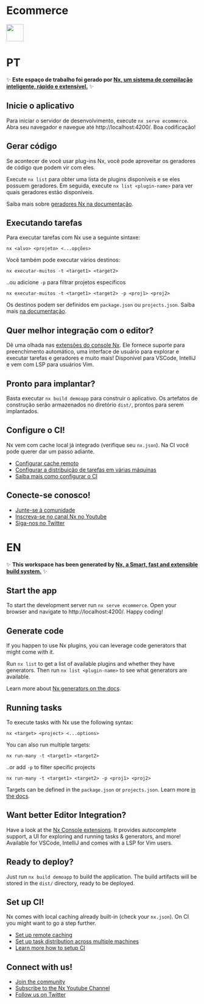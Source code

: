 # Ecommerce

<a alt="Nx logo" href="https://nx.dev" target="_blank" rel="noreferrer"><img src="https://raw.githubusercontent.com/nrwl/nx/master/images/nx-logo.png" width="45"></a>

# PT

✨ **Este espaço de trabalho foi gerado por [Nx, um sistema de compilação inteligente, rápido e extensível.](https://nx.dev)** ✨


## Inicie o aplicativo

Para iniciar o servidor de desenvolvimento, execute `nx serve ecommerce`. Abra seu navegador e navegue até http://localhost:4200/. Boa codificação!


## Gerar código

Se acontecer de você usar plug-ins Nx, você pode aproveitar os geradores de código que podem vir com eles.

Execute `nx list` para obter uma lista de plugins disponíveis e se eles possuem geradores. Em seguida, execute `nx list <plugin-name>` para ver quais geradores estão disponíveis.

Saiba mais sobre [geradores Nx na documentação](https://nx.dev/plugin-features/use-code-generators).

## Executando tarefas

Para executar tarefas com Nx use a seguinte sintaxe:

```
nx <alvo> <projeto> <...opções>
```

Você também pode executar vários destinos:

```
nx executar-muitos -t <target1> <target2>
```

..ou adicione `-p` para filtrar projetos específicos

```
nx executar-muitos -t <target1> <target2> -p <proj1> <proj2>
```

Os destinos podem ser definidos em `package.json` ou `projects.json`. Saiba mais [na documentação](https://nx.dev/core-features/run-tasks).

## Quer melhor integração com o editor?

Dê uma olhada nas [extensões do console Nx](https://nx.dev/nx-console). Ele fornece suporte para preenchimento automático, uma interface de usuário para explorar e executar tarefas e geradores e muito mais! Disponível para VSCode, IntelliJ e vem com LSP para usuários Vim.

## Pronto para implantar?

Basta executar `nx build demoapp` para construir o aplicativo. Os artefatos de construção serão armazenados no diretório `dist/`, prontos para serem implantados.

## Configure o CI!

Nx vem com cache local já integrado (verifique seu `nx.json`). Na CI você pode querer dar um passo adiante.

- [Configurar cache remoto](https://nx.dev/core-features/share-your-cache)
- [Configurar a distribuição de tarefas em várias máquinas](https://nx.dev/core-features/distribute-task-execution)
- [Saiba mais como configurar o CI](https://nx.dev/recipes/ci)

## Conecte-se conosco!

- [Junte-se à comunidade](https://nx.dev/community)
- [Inscreva-se no canal Nx no Youtube](https://www.youtube.com/@nxdevtools)
- [Siga-nos no Twitter](https://twitter.com/nxdevtools)

# EN

✨ **This workspace has been generated by [Nx, a Smart, fast and extensible build system.](https://nx.dev)** ✨


## Start the app

To start the development server run `nx serve ecommerce`. Open your browser and navigate to http://localhost:4200/. Happy coding!


## Generate code

If you happen to use Nx plugins, you can leverage code generators that might come with it.

Run `nx list` to get a list of available plugins and whether they have generators. Then run `nx list <plugin-name>` to see what generators are available.

Learn more about [Nx generators on the docs](https://nx.dev/plugin-features/use-code-generators).

## Running tasks

To execute tasks with Nx use the following syntax:

```
nx <target> <project> <...options>
```

You can also run multiple targets:

```
nx run-many -t <target1> <target2>
```

..or add `-p` to filter specific projects

```
nx run-many -t <target1> <target2> -p <proj1> <proj2>
```

Targets can be defined in the `package.json` or `projects.json`. Learn more [in the docs](https://nx.dev/core-features/run-tasks).

## Want better Editor Integration?

Have a look at the [Nx Console extensions](https://nx.dev/nx-console). It provides autocomplete support, a UI for exploring and running tasks & generators, and more! Available for VSCode, IntelliJ and comes with a LSP for Vim users.

## Ready to deploy?

Just run `nx build demoapp` to build the application. The build artifacts will be stored in the `dist/` directory, ready to be deployed.

## Set up CI!

Nx comes with local caching already built-in (check your `nx.json`). On CI you might want to go a step further.

- [Set up remote caching](https://nx.dev/core-features/share-your-cache)
- [Set up task distribution across multiple machines](https://nx.dev/core-features/distribute-task-execution)
- [Learn more how to setup CI](https://nx.dev/recipes/ci)

## Connect with us!

- [Join the community](https://nx.dev/community)
- [Subscribe to the Nx Youtube Channel](https://www.youtube.com/@nxdevtools)
- [Follow us on Twitter](https://twitter.com/nxdevtools)
